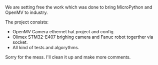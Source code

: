 We are setting free the work which was done to bring MicroPython and OpenMV to industry.

The project consists:
- OpenMV Camera ethernet hat project and config
- Olimex STM32-E407 brighing camera and Fanuc robot togerther via socket.
- All kind of tests and algorythms.

Sorry for the mess. I'll clean it up and make more comments.

